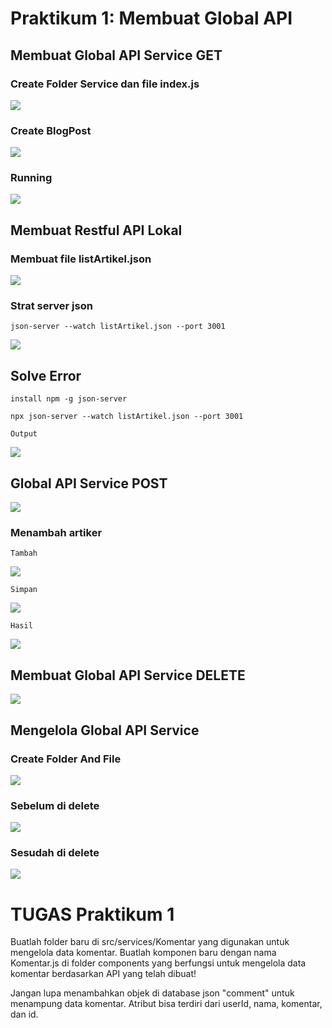 # Praktikum 1: Membuat Global API


## Membuat Global API Service GET

### Create Folder Service dan file index.js

![](img/services.png)

### Create BlogPost

![](img/blog.png)

### Running 

![](img/tamp.png)

## Membuat Restful API Lokal

### Membuat file listArtikel.json

![](img/art.png)

### Strat server json

`json-server --watch listArtikel.json --port 3001`

![](img/err.png)

## Solve Error


`install npm -g json-server`

`npx json-server --watch listArtikel.json --port 3001`

`Output`

![](img/list.png)


## Global API Service POST


![](img/gapi.png)

### Menambah artiker

`Tambah`

![](img/tambah.png)

`Simpan`

![](img/sim.png)

`Hasil`

![](img/out.png)

## Membuat Global API Service DELETE

![](img/delete.png)

## Mengelola Global API Service

### Create Folder And File 

![](img/ser.png)

### Sebelum di delete

![](img/after.png)

### Sesudah di delete

![](img/before.png)

# TUGAS Praktikum 1

Buatlah folder baru di src/services/Komentar yang digunakan untuk mengelola data komentar. Buatlah komponen baru dengan nama Komentar.js di folder components yang berfungsi untuk mengelola data komentar berdasarkan API yang telah dibuat!

Jangan lupa menambahkan objek di database json "comment" untuk menampung data komentar. Atribut bisa terdiri dari userId, nama, komentar, dan id.

